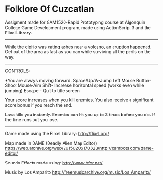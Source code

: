 # Folklore Of Cuzcatlan

Assigment made for GAM1520-Rapid Prototyping course at Algonquin College Game Development program, made using ActionScript 3 and the Flixel Library.

___________________________________________________

While the cipitio was eating ashes near a volcano, an eruption happened. Get out of the area as fast as you can while surviving all the perils on the way.

___________________________________________________
CONTROLS:

*You are always moving forward.
Space/Up/W-Jump
Left Mouse Button-Shoot
Mouse-Aim
Shift- Increase horizontal speed (works even while jumping)
Escape - Quit to title screen

Your score increases when you kill enemies.
You also receive a significant score bonus if you reach the end.

Lava kills you instantly.
Enemies can hit you up to 3 times before you die.
If the time runs out you lose.
___________________________________________________
Game made using the Flixel Library:
http://flixel.org/

Map made in DAME (Deadly Alien Map Editor)
https://web.archive.org/web/20150206170323/http://dambots.com/dame-editor/

Sounds Effects made using:
http://www.bfxr.net/

Music by Los Amparito
http://freemusicarchive.org/music/Los_Amparito/
